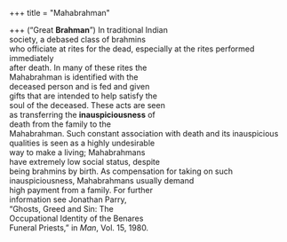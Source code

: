 +++
title = "Mahabrahman"

+++
(“Great **Brahman**”) In traditional Indian  
society, a debased class of brahmins  
who officiate at rites for the dead, especially at the rites performed immediately  
after death. In many of these rites the  
Mahabrahman is identified with the  
deceased person and is fed and given  
gifts that are intended to help satisfy the  
soul of the deceased. These acts are seen  
as transferring the **inauspiciousness** of  
death from the family to the  
Mahabrahman. Such constant association with death and its inauspicious  
qualities is seen as a highly undesirable  
way to make a living; Mahabrahmans  
have extremely low social status, despite  
being brahmins by birth. As compensation for taking on such inauspiciousness, Mahabrahmans usually demand  
high payment from a family. For further  
information see Jonathan Parry,  
“Ghosts, Greed and Sin: The  
Occupational Identity of the Benares  
Funeral Priests,” in *Man*, Vol. 15, 1980.
